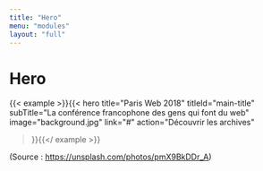 ```yaml
---
title: "Hero"
menu: "modules"
layout: "full"
---
```


<div class="content">
<h1>Hero</h1>
</div>

{{< example >}}{{< hero
    title="Paris Web 2018"
    titleId="main-title"
    subTitle="La conférence francophone des gens qui font du web"
    image="background.jpg"
    link="#"
    action="Découvrir les archives"
>}}{{</ example >}}

(Source : https://unsplash.com/photos/pmX9BkDDr_A)